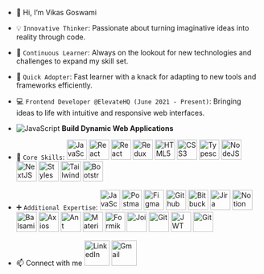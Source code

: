 - 👋 Hi, I’m Vikas Goswami
- 💡 `Innovative Thinker`: Passionate about turning imaginative ideas into reality through code.
- 🎯 `Continuous Learner`: Always on the lookout for new technologies and challenges to expand my skill set.
- 🚀 `Quick Adopter`: Fast learner with a knack for adapting to new tools and frameworks efficiently.
- 💻 `Frontend Developer @ElevateHQ (June 2021 - Present)`: Bringing ideas to life with intuitive and responsive web interfaces.
- ![JavaScript](https://img.shields.io/badge/-JavaScript-F7DF1E?logo=javascript&logoColor=black) **Build Dynamic Web Applications**
- 🔧 `Core Skills`:
  <img src="https://www.svgrepo.com/show/355081/js.svg" alt="JavaScript" width="40" height="40"> <img src="https://www.svgrepo.com/show/303500/react-1-logo.svg" alt="React" width="40" height="40"> <img src="https://www.svgrepo.com/show/374032/reactjs.svg" alt="React Native" width="40" height="40"> <img src="https://www.svgrepo.com/show/452093/redux.svg" alt="Redux" width="40" height="40"> <img src="https://www.svgrepo.com/show/452228/html-5.svg" alt="HTML5" width="40" height="40"> <img src="https://www.svgrepo.com/show/452185/css-3.svg" alt="CSS3" width="40" height="40"> <img src="https://www.svgrepo.com/show/374146/typescript-official.svg" alt="Typescript" width="40" height="40"> <img src="https://www.svgrepo.com/show/452075/node-js.svg" alt="NodeJS" width="40" height="40"/> <img src="https://www.svgrepo.com/show/378440/nextjs-fill.svg" alt="NextJS" width="40" height="40"> <img src="https://www.svgrepo.com/show/306811/styled-components.svg" alt="Styles Component" width="40" height="40"> <img src="https://www.svgrepo.com/show/374118/tailwind.svg" alt="Tailwind CSS" width="40" height="40"> <img src="https://www.svgrepo.com/show/353498/bootstrap.svg" alt="Bootstrap" width="40" height="40">

- ➕ `Additional Expertise`:
  <img src="https://www.svgrepo.com/show/374173/vscode3.svg" alt="JavaScript" width="40" height="40">  <img src="https://www.svgrepo.com/show/354202/postman-icon.svg" alt="Postman" width="40" height="40">  <img src="https://www.svgrepo.com/show/452202/figma.svg" alt="Figma" width="40" height="40">  <img src="https://www.svgrepo.com/show/512317/github-142.svg" alt="Github" width="40" height="40">  <img src="https://www.svgrepo.com/show/452166/bitbucket.svg" alt="Bitbucket" width="40" height="40">  <img src="https://www.svgrepo.com/show/353935/jira.svg" alt="Jira" width="40" height="40"/>  <img src="https://www.svgrepo.com/show/342071/notion.svg" alt="Notion" width="40" height="40"/>   <img src="https://balsamiq.com/assets/company/brandassets/smileyface-transparent-1080x1080.png" alt="Balsamiq" width="40" height="40"/>  <img src="https://www.vectorlogo.zone/logos/axios/axios-ar21.svg" alt="Axios" width="40" height="40"/>  <img src="https://www.svgrepo.com/show/353401/ant-design.svg" alt="Ant Design" width="40" height="40"/>  <img src= "https://www.svgrepo.com/show/354048/material-ui.svg" alt="Material UI" width="40" height="40"/>  <img src="https://static-00.iconduck.com/assets.00/formik-icon-512x512-se1fegy1.png" alt="Formik" width="40" height="40"/>  <img src="https://joi.dev/_nuxt/img/joiTransparent.c5fc726.png" alt="Joi" width="40" height="40"/>  <img src="https://www.svgrepo.com/show/452210/git.svg" alt="Git" width="40" height="40"/>  <img src="https://jwt.io/img/pic_logo.svg" alt="JWT" width="40" height="40"/> <img src="https://www.svgrepo.com/show/373763/light-json.svg" alt="Git" width="40" height="40"/>

- 📫 Connect with me
  [<img src="https://www.svgrepo.com/show/448234/linkedin.svg" alt="LinkedIn" width="50" height="50" >](https://www.linkedin.com/in/vikas-goswami-41986a205/github-buttons)  [<img src="https://www.svgrepo.com/show/452213/gmail.svg" alt="Gmail" width="50" height="50"/>](vikasg224@gmail.com)


<!---
Akki37/Akki37 is a ✨ special ✨ repository because its `README.md` (this file) appears on your GitHub profile.
You can click the Preview link to take a look at your changes.
--->

